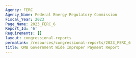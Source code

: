 ```yaml
---
Agency: FERC
Agency_Name: Federal Energy Regulatory Commission
Fiscal_Year: 2023
Page_Name: 2023_FERC_6
Report_Id: '6'
Requirements: []
layout: congressional-reports
permalink: /resources/congressional-reports/2023_FERC_6
title: OMB Government Wide Improper Payment Report
---
```

